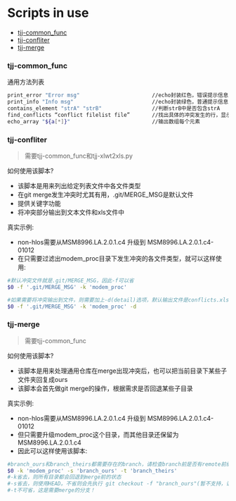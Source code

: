 # Scripts in use

* [tjj-common_func](#tjj-common_func)
* [tjj-confliter](#tjj-confliter)
* [tjj-merge](#tjj-merge)

### <span id="tjj-common_func">tjj-common_func</span>

通用方法列表
```bash
print_error "Error msg"                       //echo封装红色，错误提示信息
print_info "Info msg"                         //echo封装绿色，普通提示信息
contains_element "strA" "strB"                //判断strB中是否包含strA
find_conflicts “conflict filelist file”       //找出具体的冲突发生的行，显示出来
echo_array "${a[*]}"                          //输出数组每个元素
```

### <span id="tjj-confliter">tjj-confliter</span>

> 需要tjj-common_func和tjj-xlwt2xls.py

如何使用该脚本?
* 该脚本是用来列出给定列表文件中各文件类型
* 在git merge发生冲突时尤其有用，.git/MERGE_MSG是默认文件
* 提供关键字功能
* 将冲突部分输出到文本文件和xls文件中

真实示例:
* non-hlos需要从MSM8996.LA.2.0.1.c4 升级到 MSM8996.LA.2.0.1.c4-01012
* 在只需要过滤出modem_proc目录下发生冲突的各文件类型，就可以这样使用:
```bash
#默认冲突文件就是.git/MERGE_MSG，因此-f可以省
$0 -f '.git/MERGE_MSG' -k 'modem_proc'

#如果需要将冲突输出到文件，则需要加上-d(detail)选项，默认输出文件是conflicts.xls
$0 -f '.git/MERGE_MSG' -k 'modem_proc' -d 
```
### <span id="tjj-merge">tjj-merge</span>

> 需要tjj-common_func

如何使用该脚本?
* 该脚本是用来处理通用仓库在merge出现冲突后，也可以把当前目录下某些子文件夹回复成ours
* 该脚本会首先做git merge的操作，根据需求是否回退某些子目录

真实示例:
* non-hlos需要从MSM8996.LA.2.0.1.c4 升级到 MSM8996.LA.2.0.1.c4-01012
* 但只需要升级modem_proc这个目录，而其他目录还保留为MSM8996.LA.2.0.1.c4
* 因此可以这样使用该脚本: 
```bash
#branch_ours和branch_theirs都需要存在的branch，请检查branch前是否有remote前缀
$0 -k 'modem_proc' -s 'branch_ours' -t 'branch_theirs'
#-k省去，则所有目录都会回退到merge前的状态
#-s省去，则使用HEAD。不省则会先执行 git checkout -f "branch_ours"(暂不支持，请保持当前仓库clean)
#-t不可省，这是需要merge的分支！
```



